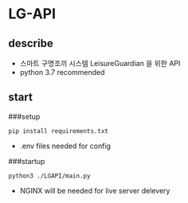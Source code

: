 # LG-API

## describe
- 스마트 구명조끼 시스템 LeisureGuardian 을 위한 API  
- python 3.7 recommended

## start
###setup
 ```
 pip install requirements.txt
 ```
- .env files needed for config
  
###startup
  
 ```
 python3 ./LGAPI/main.py
 ```
- NGINX will be needed for live server delevery

